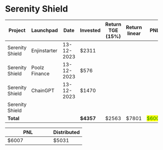 # Serenity Shield



<table data-full-width="true"><thead><tr><th width="157">Project</th><th width="138">Launchpad</th><th width="132">Date</th><th width="133">Invested</th><th width="168">Return TGE (15%)</th><th width="140">Return linear</th><th>PNL</th></tr></thead><tbody><tr><td>Serenity Shield</td><td>Enjinstarter</td><td>13-12-2023</td><td>$2311</td><td></td><td></td><td></td></tr><tr><td>Serenity Shield</td><td>Poolz Finance</td><td>13-12-2023</td><td>$576</td><td></td><td></td><td></td></tr><tr><td>Serenity Shield</td><td>ChainGPT</td><td>13-12-2023</td><td>$1470</td><td></td><td></td><td></td></tr><tr><td>Serenity Shield</td><td></td><td></td><td></td><td></td><td></td><td></td></tr><tr><td><strong>Total</strong></td><td></td><td></td><td><strong>$4357</strong></td><td>$2563</td><td>$7801</td><td><mark style="color:green;">$6007</mark></td></tr></tbody></table>

<table data-full-width="true"><thead><tr><th width="135">PNL</th><th>Distributed</th></tr></thead><tbody><tr><td>$6007</td><td>$5031</td></tr></tbody></table>
